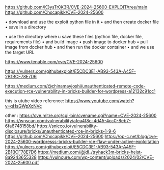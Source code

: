 https://github.com/K3ysTr0K3R/CVE-2024-25600-EXPLOIT/tree/main 
https://github.com/Chocapikk/CVE-2024-25600 

•	download and use the exploit python file in it
•	and then create docker file
•	save in a directory

•	use the directory where u save these files (python file, docker file, requirements file)
•	and build image
•	push image to docker hub
•	pull image from docker hub
•	and then run the docker container 
•	and we use the target URL 

https://www.tenable.com/cve/CVE-2024-25600 

https://vulners.com/githubexploit/E5CDC3E1-AB93-543A-A45F-2B1BCF78E7D6 

https://medium.com/@chinamayjoshi/unauthenticated-remote-code-execution-rce-vulnerability-in-bricks-builder-for-wordpress-a12132c91cc1 


this is utube video reference: 
https://www.youtube.com/watch?v=qHsGWpXcNVc 


other :
https://cve.mitre.org/cgi-bin/cvename.cgi?name=CVE-2024-25600 
    https://wpscan.com/vulnerability/afea4f8c-4d45-4cc0-8eb7-6fa6748158bd/ 
    https://snicco.io/vulnerability-disclosure/bricks/unauthenticated-rce-in-bricks-1-9-6 
    https://github.com/Chocapikk/CVE-2024-25600 
    https://op-c.net/blog/cve-2024-25600-wordpresss-bricks-builder-rce-flaw-under-active-exploitation 
https://vulners.com/githubexploit/E5CDC3E1-AB93-543A-A45F-2B1BCF78E7D6 
https://medium.com/@jdl_/tryhack3m-bricks-heist-8a9243655328 
https://vulncure.com/wp-content/uploads/2024/02/CVE-2024-25600.pdf 


